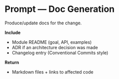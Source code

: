 # Prompt — Doc Generation

Produce/update docs for the change.

**Include**
- Module README (goal, API, examples)
- ADR if an architecture decision was made
- Changelog entry (Conventional Commits style)

**Return**
- Markdown files + links to affected code
